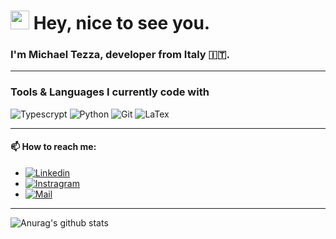 ### <h1><img src="https://emojis.slackmojis.com/emojis/images/1531849430/4246/blob-sunglasses.gif?1531849430" width="30"/> Hey, nice to see you.</h1>

### I'm Michael Tezza, developer from Italy 🇮🇹.

---

### Tools & Languages I currently code with
<p>
  <img alt="Typescrypt" src="https://img.shields.io/badge/-Typescript-F05032?style=flat-square&logo=typescript&logoColor=white" />
  <img alt="Python" src="https://img.shields.io/badge/-Python-356D9A?style=flat-square&logo=python&logoColor=white" />
  <img alt="Git" src="https://img.shields.io/badge/-Git-F05032?style=flat-square&logo=git&logoColor=white" />
  <img alt="LaTex" src="https://img.shields.io/badge/-LaTex-F05032?style=flat-square&logo=git&logoColor=white" />
</p>

---


#### 📫 How to reach me: 
- [<img alt="Linkedin" src="https://img.shields.io/badge/-Linkedin%3A%20michael--tezza-%230077B5.svg?&style=flat-square&logo=linkedin&logoColor=white" />][linkedin]
- [<img alt="Instragram" src="https://img.shields.io/badge/-Instragram%3A%20_tezza_michael_-%23DE3461.svg?&style=flat-square&logo=instagram&logoColor=white" />][instagram]
- [<img alt="Mail" src="https://img.shields.io/badge/-Mail%3A%20mtezza9@gmail.com-%23D74C41.svg?&style=flat-square&logo=gmail&logoColor=white" />][mail]

[instagram]: https://www.instagram.com/tezza_michael
[mail]: mailto:mtezza9@gmail.com
[linkedin]: https://www.linkedin.com/in/michael-tezza-821252231/

---


![Anurag's github stats](https://github-readme-stats.vercel.app/api?username=TezzaMichael&show_icons=true&theme=radical)
